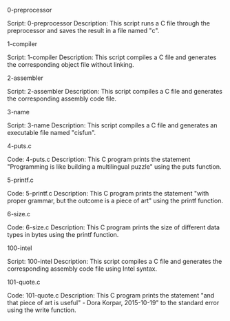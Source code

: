 0-preprocessor

Script: 0-preprocessor
Description: This script runs a C file through the preprocessor and saves the result in a file named "c".

1-compiler

Script: 1-compiler
Description: This script compiles a C file and generates the corresponding object file without linking.

2-assembler

Script: 2-assembler
Description: This script compiles a C file and generates the corresponding assembly code file.

3-name

Script: 3-name
Description: This script compiles a C file and generates an executable file named "cisfun".

4-puts.c

Code: 4-puts.c
Description: This C program prints the statement "Programming is like building a multilingual puzzle" using the puts function.

5-printf.c

Code: 5-printf.c
Description: This C program prints the statement "with proper grammar, but the outcome is a piece of art" using the printf function.

6-size.c

Code: 6-size.c
Description: This C program prints the size of different data types in bytes using the printf function.

100-intel

Script: 100-intel
Description: This script compiles a C file and generates the corresponding assembly code file using Intel syntax.

101-quote.c

Code: 101-quote.c
Description: This C program prints the statement "and that piece of art is useful" - Dora Korpar, 2015-10-19" to the standard error using the write function.
